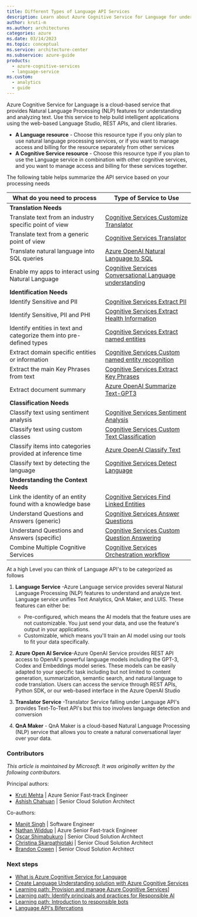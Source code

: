 ```yaml
---
title: Different Types of Language API Services
description: Learn about Azure Cognitive Service for Language for understanding and analyzing text.
author: kruti-m
ms.author: architectures
categories: azure
ms.date: 03/14/2023
ms.topic: conceptual
ms.service: architecture-center
ms.subservice: azure-guide
products:
  - azure-cognitive-services
  - language-service
ms.custom:
  - analytics
  - guide
---
```

Azure Cognitive Service for Language is a cloud-based service that provides Natural Language Processing (NLP) features for understanding and analyzing text. Use this service to help build intelligent applications using the web-based Language Studio, REST APIs, and client libraries.

- **A Language resource** - Choose this resource type if you only plan to use natural language processing services, or if you want to manage access and billing for the resource separately from other services
- **A Cognitive Service resource** - Choose this resource type if you plan to use the Language service in combination with other cognitive services, and you want to manage access and billing for these services together.

The following table helps summarize the API service based on your processing needs

| What do you need to process | Type of Service to Use |
|----------|-----------------|
|**Translation Needs**| |
|Translate text from an industry specific point of view|[Cognitive Services Customize Translator](https://learn.microsoft.com/azure/cognitive-services/translator/custom-translator/overview)|
|Translate text from a generic point of view|[Cognitive Services  Translator](https://learn.microsoft.com/azure/cognitive-services/translator/text-translation-overview)|
|Translate natural language into SQL queries|[Azure OpenAI Natural Language to SQL](https://learn.microsoft.com/azure/cognitive-services/openai/how-to/work-with-code#explaining-an-sql-query)|
|Enable my apps to interact using Natural Language|[Cognitive Services Conversational Language understanding](https://learn.microsoft.com/azure/cognitive-services/language-service/conversational-language-understanding/overview)|
|**Identification Needs**||
|Identify Sensitive and PII|[Cognitive Services Extract PII](https://learn.microsoft.com/azure/cognitive-services/language-service/personally-identifiable-information/overview)|
|Identify Sensitive, PII and PHI|[Cognitive Services Extract Health Information](https://learn.microsoft.com/azure/cognitive-services/language-service/text-analytics-for-health/overview?tabs=relation-extraction)|
|Identify entities in text and categorize them into pre-defined types|[Cognitive Services Extract named entities](https://learn.microsoft.com/azure/cognitive-services/language-service/named-entity-recognition/overview)|
|Extract domain specific entities or information | [Cognitive Services Custom named entity recognition](https://learn.microsoft.com/azure/cognitive-services/language-service/custom-named-entity-recognition/overview) |
|Extract the main Key Phrases from text |[Cognitive Services Extract Key Phrases](https://learn.microsoft.com/azure/cognitive-services/language-service/key-phrase-extraction/overview)|
|Extract document summary|[Azure OpenAI Summarize Text-GPT3](https://learn.microsoft.com/azure/cognitive-services/openai/quickstart?pivots=programming-language-studio#try-text-summarization)|
|**Classification Needs**||
| Classify text using sentiment analysis | [Cognitive Services Sentiment Analysis](https://learn.microsoft.com/azure/cognitive-services/language-service/sentiment-opinion-mining/quickstart?source=recommendations&tabs=windows&pivots=programming-language-csharp) |
| Classify text using custom classes | [Cognitive Services Custom Text Classification](https://learn.microsoft.com/azure/cognitive-services/language-service/custom-text-classification/quickstart?tabs=multi-classification&pivots=language-studio)|
| Classify items into categories provided at inference time | [Azure OpenAI Classify Text](https://learn.microsoft.com/azure/cognitive-services/openai/how-to/completions#classification) |
| Classify text by detecting the language | [Cognitive Services Detect Language](https://learn.microsoft.com/azure/cognitive-services/language-service/language-detection/overview) |
| **Understanding the Context Needs** | |
|Link the identity of an entity found with a knowledge base | [Cognitive Services Find Linked Entities](https://learn.microsoft.com/azure/search/cognitive-search-skill-entity-linking-v3) |
| Understand Questions and Answers (generic) | [Cognitive Services Answer Questions](https://learn.microsoft.com/azure/cognitive-services/language-service/question-answering/overview) |
| Understand Questions and Answers (specific) | [Cognitive Services Custom Question Answering](https://learn.microsoft.com/azure/cognitive-services/language-service/question-answering/overview) |
| Combine Multiple Cognitive Services | [Cognitive Services Orchestration workflow](https://learn.microsoft.com/azure/cognitive-services/language-service/orchestration-workflow/overview) |

At a high Level you can think of Language API's to be categorized as follows

1. **Language Service** -Azure Language service provides several Natural Language Processing (NLP) features to understand and analyze text. Language service unifies Text Analytics, QnA Maker, and LUIS. These features can either be:
    - Pre-configured, which means the AI models that the feature uses are not customizable. You just send your data, and use the feature's output in your applications.
    - Customizable, which means you'll train an AI model using our tools to fit your data specifically.

2. **Azure Open AI Service**-Azure OpenAI Service provides REST API access to OpenAI's powerful language models including the GPT-3, Codex and Embeddings model series. These models can be easily adapted to your specific task including but not limited to content generation, summarization, semantic search, and natural language to code translation. Users can access the service through REST APIs, Python SDK, or our web-based interface in the Azure OpenAI Studio

3. **Translator Service** -Translator Service falling under Language API's provides Text-To-Text API's but this too involves language detection and conversion

4. **QnA Maker** - QnA Maker is a cloud-based Natural Language Processing (NLP) service that allows you to create a natural conversational layer over your data.

### Contributors

*This article is maintained by Microsoft. It was originally written by the following contributors.*

Principal authors:

- [Kruti Mehta](https://www.linkedin.com/in/thekrutimehta) | Azure Senior Fast-track Engineer
- [Ashish Chahuan](https://www.linkedin.com/in/a69171115/) | Senior Cloud Solution Architect

Co-authors:

- [Manjit Singh](https://www.linkedin.com/in/manjit-singh-0b922332) | Software Engineer
- [Nathan Widdup](https://www.linkedin.com/in/nwiddup) | Azure Senior Fast-track Engineer
- [Oscar Shimabukuro](https://www.linkedin.com/in/oscarshk/) | Senior Cloud Solution Architect
- [Christina Skarpathiotaki](https://www.linkedin.com/in/christinaskarpathiotaki/) | Senior Cloud Solution Architect
- [Brandon Cowen](https://www.linkedin.com/in/brandon-cowen-1658211b/) | Senior Cloud Solution Architect

### Next steps

- [What is Azure Cognitive Service for Language](/azure/cognitive-services/language-service/overview)
- [Create Language Understanding solution with Azure Cognitive Services](/training/paths/create-language-solution-azure-cognitive-services/)
- [Learning path: Provision and manage Azure Cognitive Services](/training/paths/provision-manage-azure-cognitive-services)]
- [Learning path: Identify principals and practices for Responsible AI](https://learn.microsoft.com/training/paths/responsible-ai-business-principles/)
- [Learning path: Introduction to responsible bots](https://learn.microsoft.com/training/modules/responsible-bots-introduction/)
- [Language API's Bifercations](https://techcommunity.microsoft.com/t5/fasttrack-for-azure/azure-cognitive-services-language-api-s-azure-ai-applied/ba-p/3514278)
